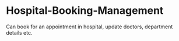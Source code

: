 # Hospital-Booking-Management
Can book for an appointment in hospital, update doctors, department details etc. 
